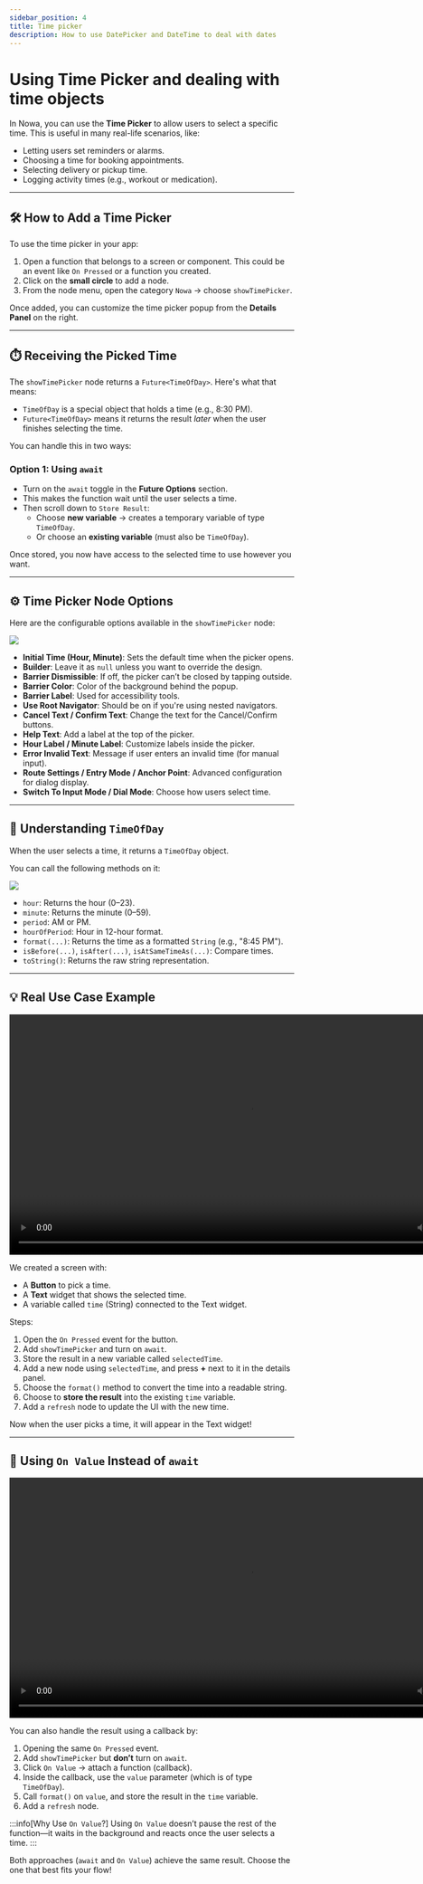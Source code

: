 ```yaml
---
sidebar_position: 4
title: Time picker
description: How to use DatePicker and DateTime to deal with dates 
---
```


# Using Time Picker and dealing with time objects

In Nowa, you can use the **Time Picker** to allow users to select a specific time. This is useful in many real-life scenarios, like:

- Letting users set reminders or alarms.
- Choosing a time for booking appointments.
- Selecting delivery or pickup time.
- Logging activity times (e.g., workout or medication).

---

## 🛠 How to Add a Time Picker

To use the time picker in your app:

1. Open a function that belongs to a screen or component. This could be an event like `On Pressed` or a function you created.
2. Click on the **small circle** to add a node.
3. From the node menu, open the category `Nowa` → choose `showTimePicker`.

Once added, you can customize the time picker popup from the **Details Panel** on the right.

---

## ⏱️ Receiving the Picked Time

The `showTimePicker` node returns a `Future<TimeOfDay>`. Here's what that means:

- `TimeOfDay` is a special object that holds a time (e.g., 8:30 PM).
- `Future<TimeOfDay>` means it returns the result *later* when the user finishes selecting the time.

You can handle this in two ways:

### Option 1: Using `await`

- Turn on the `await` toggle in the **Future Options** section.
- This makes the function wait until the user selects a time.
- Then scroll down to `Store Result`:
  - Choose **new variable** → creates a temporary variable of type `TimeOfDay`.
  - Or choose an **existing variable** (must also be `TimeOfDay`).

Once stored, you now have access to the selected time to use however you want.

---

## ⚙️ Time Picker Node Options

Here are the configurable options available in the `showTimePicker` node:

![](/img/circuit/UI_popups/time-picker/timepicker_options.png)

- **Initial Time (Hour, Minute)**: Sets the default time when the picker opens.
- **Builder**: Leave it as `null` unless you want to override the design.
- **Barrier Dismissible**: If off, the picker can’t be closed by tapping outside.
- **Barrier Color**: Color of the background behind the popup.
- **Barrier Label**: Used for accessibility tools.
- **Use Root Navigator**: Should be on if you're using nested navigators.
- **Cancel Text / Confirm Text**: Change the text for the Cancel/Confirm buttons.
- **Help Text**: Add a label at the top of the picker.
- **Hour Label / Minute Label**: Customize labels inside the picker.
- **Error Invalid Text**: Message if user enters an invalid time (for manual input).
- **Route Settings / Entry Mode / Anchor Point**: Advanced configuration for dialog display.
- **Switch To Input Mode / Dial Mode**: Choose how users select time.

---

## 🧠 Understanding `TimeOfDay`

When the user selects a time, it returns a `TimeOfDay` object.

You can call the following methods on it:

![](/img/circuit/UI_popups/time-picker/timeofday_options.png)

- `hour`: Returns the hour (0–23).
- `minute`: Returns the minute (0–59).
- `period`: AM or PM.
- `hourOfPeriod`: Hour in 12-hour format.
- `format(...)`: Returns the time as a formatted `String` (e.g., "8:45 PM").
- `isBefore(...)`, `isAfter(...)`, `isAtSameTimeAs(...)`: Compare times.
- `toString()`: Returns the raw string representation.

---

## 💡 Real Use Case Example

<video controls width="850">
  <source src="/img/circuit/UI_popups/time-picker/time-picker.mp4" type="video/mp4" />
  Your browser does not support the video tag.
</video>

We created a screen with:
- A **Button** to pick a time.
- A **Text** widget that shows the selected time.
- A variable called `time` (String) connected to the Text widget.

Steps:

1. Open the `On Pressed` event for the button.
2. Add `showTimePicker` and turn on `await`.
3. Store the result in a new variable called `selectedTime`.
4. Add a new node using `selectedTime`, and press **+** next to it in the details panel.
5. Choose the `format()` method to convert the time into a readable string.
6. Choose to **store the result** into the existing `time` variable.
7. Add a `refresh` node to update the UI with the new time.

Now when the user picks a time, it will appear in the Text widget!

---

## 🔁 Using `On Value` Instead of `await`

<video controls width="850">
  <source src="/img/circuit/UI_popups/time-picker/time-picker-using-onvalue.mp4" type="video/mp4" />
  Your browser does not support the video tag.
</video>

You can also handle the result using a callback by:

1. Opening the same `On Pressed` event.
2. Add `showTimePicker` but **don’t** turn on `await`.
3. Click `On Value` → attach a function (callback).
4. Inside the callback, use the `value` parameter (which is of type `TimeOfDay`).
5. Call `format()` on `value`, and store the result in the `time` variable.
6. Add a `refresh` node.

:::info[Why Use `On Value`?]
Using `On Value` doesn’t pause the rest of the function—it waits in the background and reacts once the user selects a time.
:::

Both approaches (`await` and `On Value`) achieve the same result. Choose the one that best fits your flow!
